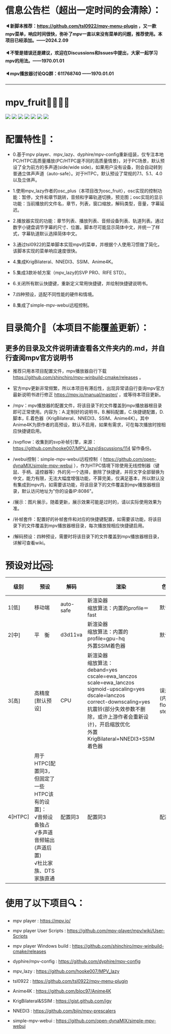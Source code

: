 # 信息公告栏（超出一定时间的会清除）：

#### 🔈新脚本推荐：https://github.com/tsl0922/mpv-menu-plugin ，又一款mpv菜单，响应时间很快，弥补了mpv一直以来没有菜单的问题，推荐使用。本项目已经添加。——2024.2.09

#### 🔈不管是错误还是建议，欢迎在Discussions和Issues中提出，大家一起学习mpv的用法。——1970.01.01

#### 🔈mpv播放器讨论QQ群：611768740 ——1970.01.01

---

# mpv_fruit🍉🍌🍓🍎

![](https://github.com/redomCL/mpv_fruit/blob/main/%E5%B1%95%E7%A4%BA/%E5%B1%95%E7%A4%BA1.png)
![](https://github.com/redomCL/mpv_fruit/blob/main/%E5%B1%95%E7%A4%BA/%E5%B1%95%E7%A4%BA2.png)
![](https://github.com/redomCL/mpv_fruit/blob/main/%E5%B1%95%E7%A4%BA/%E5%B1%95%E7%A4%BA3.png)
![](https://github.com/redomCL/mpv_fruit/blob/main/%E5%B1%95%E7%A4%BA/%E5%B1%95%E7%A4%BA4.png)
![](https://github.com/redomCL/mpv_fruit/blob/main/%E5%B1%95%E7%A4%BA/%E5%B1%95%E7%A4%BA5.png)
![](https://github.com/redomCL/mpv_fruit/blob/main/%E5%B1%95%E7%A4%BA/%E5%B1%95%E7%A4%BA6.png)
![](https://github.com/redomCL/mpv_fruit/blob/main/%E5%B1%95%E7%A4%BA/%E5%B1%95%E7%A4%BA7.png)


# 配置特性🍺：

* 0.基于mpv player、mpv_lazy、dyphire/mpv-config重新组装，仅专注本地PC/HTPC高质量播放(PC/HTPC是不同的高质量情景)，对于PC场景，默认预设了全为前方的多声道(side/wide side)，如果用户没有设备，则会自动转到普通立体声声道（auto-safe）。对于HTPC，默认预设了常规的7.1、5.1、4.0以及立体声。

* 1.使用mpv_lazy作者的osc_plus（本项目改为osc_fruit），osc实现的控制功能：暂停，文件和章节跳转，音频和字幕轨道切换，预览图；osc实现的显示功能：当前播放的文件名，章节，列表，窗口缩放，解码类型，音量，字幕延迟。

* 2.播放器实现的功能：章节列表、播放列表、音频设备列表、轨道列表。通过数字小键盘调节字幕的尺寸、位置。脚本尽可能显示简体中文，并统一了样式，字幕轨道默认选择简体中文。

* 3.通过tsl0922的菜单脚本实现mpv的菜单，并根据个人使用习惯做了简化，该脚本实现的菜单响应速度很快。 

* 4.集成KrigBilateral、NNEDI3、SSIM、Anime4K。

* 5.集成3款补帧方案（mpv_lazy的SVP PRO、RIFE STD）。

* 6.关闭所有默认快捷键，重新定义常用快捷键，并绘制快捷键说明书。

* 7.四种预设，适配不同性能的硬件和情境。

* 8.集成了simple-mpv-webui远程控制。

# 目录简介🥢（本项目不能覆盖更新）：

## 更多的目录及文件说明请查看各文件夹内的.md，并自行查阅mpv官方说明书

* 推荐只用本项目配置文件，mpv播放器自行下载 https://github.com/shinchiro/mpv-winbuild-cmake/releases 。

* 官方mpv更新非常频繁，所以本项目有滞后性，出现异常请自行查询mpv官方最新说明书进行修正 https://mpv.io/manual/master/ ，或等待本项目更新。

* /mpv：mpv播放器的配置文件，将该目录下的文件覆盖到mpv播放器根目录即可正常使用。内容为：A.定制好的说明书，B.解码配置，C.快捷键配置，D.脚本，E.着色器（KrigBilateral、NNEDI3、SSIM、Anime4K）。其中Anime4K为原作者的高预设，默认不启用，如果有需求，可在每次播放时按相应快捷键启用。

* /svpflow：收集到的svp补帧引擎，来源：https://github.com/hooke007/MPV_lazy/discussions/114 留作备份。

* /webui控制：simple-mpv-webui远程控制（ https://github.com/open-dynaMIX/simple-mpv-webui ），作为HTPC情境下除使用无线控制器（键鼠、手柄、遥控器等）外的另一个选择，删除了快捷键，并将文字全部替换为中文，能力有限，无法大幅度增强功能，不算完美，仅满足基本，所以默认没有集成到mpv内，如需要该功能，将该目录下的文件覆盖到mpv播放器根目录，默认访问地址为"你的设备IP:8086"。

* /展示：图片展示，随着更新，展示效果可能是过时的，请以实际使用效果为准。
  
* /补帧套件：配置好的补帧套件和对应的快捷键配置，如需要该功能，将该目录下的文件覆盖到mpv播放器根目录，每次播放按相应快捷键启用。

* /解码预设：四种预设，需要时将该目录下的文件覆盖到mpv播放器根目录，详解可查看wiki。

# 预设对比🆚:

|级别          |预设          |解码             |渲染                    |色深抖动                  |预览图质量        |
|------------- |--------------|-----------------|------------------------|-------------------------|-----------------|
|1[低]|移动端|auto-safe|新渲染器<br>缩放算法：内置的profile＝fast|默认(fruit)|0(自动)|
|2[中]|平&emsp;衡|d3d11va|新渲染器<br>缩放算法：内置的profile=gpu-hq<br>外置SSIM着色器|默认(fruit)|0(自动)|
|3[高]|高精度[默认预设]|CPU|新渲染器<br>缩放算法：<br>deband=yes<br>cscale=ewa_lanczos<br>scale=ewa_lanczos<br>sigmoid-upscaling=yes<br>dscale=lanczos<br>correct-downscaling=yes<br>抗震铃(部分失效参数不删除，或许上游作者会重新设计)，开启缩放优化<br>外置KrigBilateral+NNEDI3+SSIM着色器|误差抖动(内核为floyd-steinberg)|2(高，支持HDR)|
|4[HTPC]|用于HTPC[配置同3，但固定了一些HTPC该有的设置]：<br>√音频设备独占<br>√多声道音频输出(声道后置)<br>√杜比家族、DTS家族直通|配置同3|配置同3|配置同3|配置同3

# 使用了以下项目🔍：

* mpv player : https://mpv.io/

* mpv player User Scripts : https://github.com/mpv-player/mpv/wiki/User-Scripts

* mpv player Windows build : https://github.com/shinchiro/mpv-winbuild-cmake/releases

* dyphire/mpv-config : https://github.com/dyphire/mpv-config

* mpv_lazy : https://github.com/hooke007/MPV_lazy

* tsl0922 : https://github.com/tsl0922/mpv-menu-plugin

* Anime4K : https://github.com/bloc97/Anime4K

* KrigBilateral&SSIM : https://gist.github.com/igv

* NNEDI3 : https://github.com/bjin/mpv-prescalers

* simple-mpv-webui : https://github.com/open-dynaMIX/simple-mpv-webui
